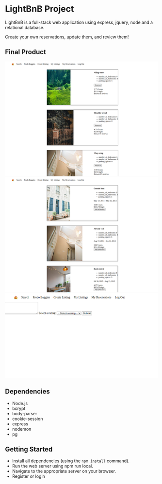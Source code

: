 # LightBnB Project

LightBnB is a full-stack web application using express, jquery, node and a relational database. 

Create your own reservations, update them, and review them!



## Final Product

!["Screenshot of home"](https://raw.githubusercontent.com/KelseyErickson/LightBnB/master/docs/lightbnbhome.png)
!["Screenshot of Home Page"](https://raw.githubusercontent.com/KelseyErickson/LightBnB/master/docs/lightbnbReservations.png)
!["Screenshot of Reservations Page"](https://raw.githubusercontent.com/KelseyErickson/LightBnB/master/docs/lightbnbratingspage.png)

## Dependencies

- Node.js
- bcrypt
- body-parser
- cookie-session
- express
- nodemon
- pg

## Getting Started

- Install all dependencies (using the `npm install` command).
- Run the web server using npm run local.
- Navigate to the appropriate server on your browser.
- Register or login